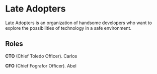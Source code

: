 # Late Adopters

Late Adopters is an organization of handsome developers who want to explore the possibilities of technology in a safe environment.

## Roles

**CTO** (Chief Toledo Officer). Carlos

**CFO** (Chief Fografor Officer). Abel
